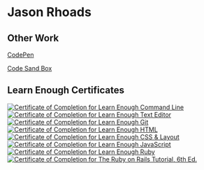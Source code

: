 # Jason Rhoads

## Other Work
<a target="_blank" href="https://codepen.io/jasonrhoads1">CodePen</a>

<a target="_blank" href="https://codesandbox.io/u/jasonrhoads">Code Sand Box</a>

## Learn Enough Certificates
<a href="https://www.learnenough.com/certificates/Jasonrhoads"><img src="https://www.learnenough.com/certificates/Jasonrhoads/command-line-tutorial.svg" alt="Certificate of Completion for Learn Enough Command Line"></a><a href="https://www.learnenough.com/certificates/Jasonrhoads"><img src="https://www.learnenough.com/certificates/Jasonrhoads/text-editor-tutorial.svg" alt="Certificate of Completion for Learn Enough Text Editor"></a><a href="https://www.learnenough.com/certificates/Jasonrhoads"><img src="https://www.learnenough.com/certificates/Jasonrhoads/git-tutorial.svg" alt="Certificate of Completion for Learn Enough Git"></a><a href="https://www.learnenough.com/certificates/Jasonrhoads"><img src="https://www.learnenough.com/certificates/Jasonrhoads/html-tutorial.svg" alt="Certificate of Completion for Learn Enough HTML"></a><a href="https://www.learnenough.com/certificates/Jasonrhoads"><img src="https://www.learnenough.com/certificates/Jasonrhoads/css-and-layout-tutorial.svg" alt="Certificate of Completion for Learn Enough CSS &amp; Layout"></a><a href="https://www.learnenough.com/certificates/Jasonrhoads"><img src="https://www.learnenough.com/certificates/Jasonrhoads/javascript-tutorial.svg" alt="Certificate of Completion for Learn Enough JavaScript"></a><a href="https://www.learnenough.com/certificates/Jasonrhoads"><img src="https://www.learnenough.com/certificates/Jasonrhoads/ruby-tutorial.svg" alt="Certificate of Completion for Learn Enough Ruby"></a><a href="https://www.learnenough.com/certificates/Jasonrhoads"><img src="https://www.learnenough.com/certificates/Jasonrhoads/ruby-on-rails-6th-edition-tutorial.svg" alt="Certificate of Completion for The Ruby on Rails Tutorial, 6th Ed."></a>

<!--
**JasonRhoads/jasonrhoads** is a ✨ _special_ ✨ repository because its `README.md` (this file) appears on your GitHub profile.

Here are some ideas to get you started:

- 🔭 I’m currently working on ...
- 🌱 I’m currently learning ...
- 👯 I’m looking to collaborate on ...
- 🤔 I’m looking for help with ...
- 💬 Ask me about ...
- 📫 How to reach me: ...
- 😄 Pronouns: ...
- ⚡ Fun fact: ...
-->
